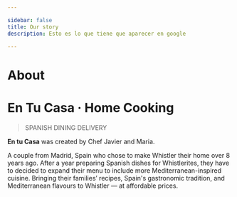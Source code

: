 ```yaml
---

sidebar: false
title: Our story
description: Esto es lo que tiene que aparecer en google

---
```


# About

# En Tu Casa · Home Cooking
> SPANISH DINING DELIVERY

**En tu Casa** was created by Chef Javier and Maria.

A couple from Madrid, Spain who chose to make Whistler their home over 8 years ago. After a year preparing Spanish dishes for Whistlerites, they have to decided to expand their menu to include more Mediterranean-inspired cuisine. Bringing their families’ recipes, Spain's gastronomic tradition, and Mediterranean flavours to Whistler — at affordable prices.

